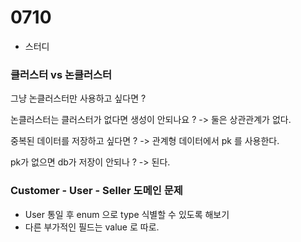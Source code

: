 # 0710
- 스터디

### 클러스터 vs 논클러스터

그냥 논클러스터만 사용하고 싶다면 ?

논클러스터는 클러스터가 없다면 생성이 안되나요 ?
-> 둘은 상관관계가 없다.

중복된 데이터를 저장하고 싶다면 ?
-> 관계형 데이터에서 pk 를 사용한다.

pk가 없으면 db가 저장이 안되나 ?
-> 된다.

### Customer - User - Seller 도메인 문제
- User 통일 후 enum 으로 type 식별할 수 있도록 해보기
- 다른 부가적인 필드는 value 로 따로.
